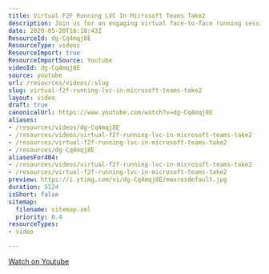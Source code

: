 ```yaml
---
title: Virtual F2F Running LVC In Microsoft Teams Take2
description: Join us for an engaging virtual face-to-face running session in Microsoft Teams! Discover tips and tricks to enhance your online collaboration experience.
date: 2020-05-20T16:18:43Z
ResourceId: dg-Cq4mqj8E
ResourceType: videos
ResourceImport: true
ResourceImportSource: Youtube
videoId: dg-Cq4mqj8E
source: youtube
url: /resources/videos/:slug
slug: virtual-f2f-running-lvc-in-microsoft-teams-take2
layout: video
draft: true
canonicalUrl: https://www.youtube.com/watch?v=dg-Cq4mqj8E
aliases:
- /resources/videos/dg-Cq4mqj8E
- /resources/videos/virtual-f2f-running-lvc-in-microsoft-teams-take2
- /resources/virtual-f2f-running-lvc-in-microsoft-teams-take2
- /resources/dg-Cq4mqj8E
aliasesFor404:
- /resources/videos/virtual-f2f-running-lvc-in-microsoft-teams-take2
- /resources/virtual-f2f-running-lvc-in-microsoft-teams-take2
preview: https://i.ytimg.com/vi/dg-Cq4mqj8E/maxresdefault.jpg
duration: 5124
isShort: false
sitemap:
  filename: sitemap.xml
  priority: 0.4
resourceTypes:
- video

---
```

 [Watch on Youtube](https://www.youtube.com/watch?v=dg-Cq4mqj8E)
